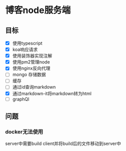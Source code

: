 # 博客node服务端

## 目标

- [x] 使用typescript
- [x] koa响应请求
- [x] 使用装饰器实现注解
- [x] 使用pm2管理node
- [x] 使用nginx反向代理
- [ ] mongo 存储数据
- [ ] 缓存
- [ ] 通过id查询markdown
- [x] 通过markdown-it将markdown转为html
- [ ] graphQl

## 问题

### docker无法使用

server中需要build client并将build后的文件移动到server中